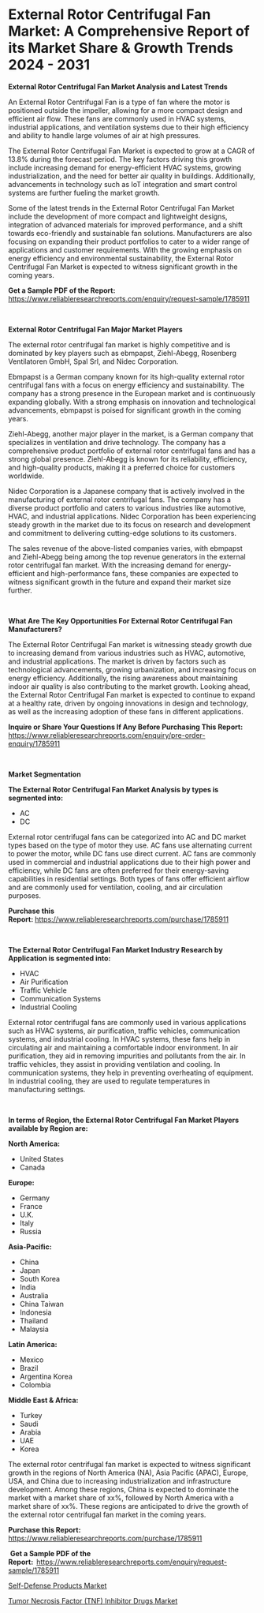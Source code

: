 <p><h1>External Rotor Centrifugal Fan Market: A Comprehensive Report of its Market Share & Growth Trends 2024 - 2031</h1></p><p><strong>External Rotor Centrifugal Fan Market Analysis and Latest Trends</strong></p>
<p><p>An External Rotor Centrifugal Fan is a type of fan where the motor is positioned outside the impeller, allowing for a more compact design and efficient air flow. These fans are commonly used in HVAC systems, industrial applications, and ventilation systems due to their high efficiency and ability to handle large volumes of air at high pressures.</p><p>The External Rotor Centrifugal Fan Market is expected to grow at a CAGR of 13.8% during the forecast period. The key factors driving this growth include increasing demand for energy-efficient HVAC systems, growing industrialization, and the need for better air quality in buildings. Additionally, advancements in technology such as IoT integration and smart control systems are further fueling the market growth.</p><p>Some of the latest trends in the External Rotor Centrifugal Fan Market include the development of more compact and lightweight designs, integration of advanced materials for improved performance, and a shift towards eco-friendly and sustainable fan solutions. Manufacturers are also focusing on expanding their product portfolios to cater to a wider range of applications and customer requirements. With the growing emphasis on energy efficiency and environmental sustainability, the External Rotor Centrifugal Fan Market is expected to witness significant growth in the coming years.</p></p>
<p><strong>Get a Sample PDF of the Report:&nbsp;</strong> <a href="https://www.reliableresearchreports.com/enquiry/request-sample/1785911">https://www.reliableresearchreports.com/enquiry/request-sample/1785911</a></p>
<p>&nbsp;</p>
<p><strong>External Rotor Centrifugal Fan Major Market Players</strong></p>
<p><p>The external rotor centrifugal fan market is highly competitive and is dominated by key players such as ebmpapst, Ziehl-Abegg, Rosenberg Ventilatoren GmbH, Spal Srl, and Nidec Corporation. </p><p>Ebmpapst is a German company known for its high-quality external rotor centrifugal fans with a focus on energy efficiency and sustainability. The company has a strong presence in the European market and is continuously expanding globally. With a strong emphasis on innovation and technological advancements, ebmpapst is poised for significant growth in the coming years.</p><p>Ziehl-Abegg, another major player in the market, is a German company that specializes in ventilation and drive technology. The company has a comprehensive product portfolio of external rotor centrifugal fans and has a strong global presence. Ziehl-Abegg is known for its reliability, efficiency, and high-quality products, making it a preferred choice for customers worldwide.</p><p>Nidec Corporation is a Japanese company that is actively involved in the manufacturing of external rotor centrifugal fans. The company has a diverse product portfolio and caters to various industries like automotive, HVAC, and industrial applications. Nidec Corporation has been experiencing steady growth in the market due to its focus on research and development and commitment to delivering cutting-edge solutions to its customers.</p><p>The sales revenue of the above-listed companies varies, with ebmpapst and Ziehl-Abegg being among the top revenue generators in the external rotor centrifugal fan market. With the increasing demand for energy-efficient and high-performance fans, these companies are expected to witness significant growth in the future and expand their market size further.</p></p>
<p>&nbsp;</p>
<p><strong>What Are The Key Opportunities For External Rotor Centrifugal Fan Manufacturers?</strong></p>
<p><p>The External Rotor Centrifugal Fan market is witnessing steady growth due to increasing demand from various industries such as HVAC, automotive, and industrial applications. The market is driven by factors such as technological advancements, growing urbanization, and increasing focus on energy efficiency. Additionally, the rising awareness about maintaining indoor air quality is also contributing to the market growth. Looking ahead, the External Rotor Centrifugal Fan market is expected to continue to expand at a healthy rate, driven by ongoing innovations in design and technology, as well as the increasing adoption of these fans in different applications.</p></p>
<p><strong>Inquire or Share Your Questions If Any Before Purchasing This Report:</strong> <a href="https://www.reliableresearchreports.com/enquiry/pre-order-enquiry/1785911">https://www.reliableresearchreports.com/enquiry/pre-order-enquiry/1785911</a></p>
<p>&nbsp;</p>
<p><strong>Market Segmentation</strong></p>
<p><strong>The External Rotor Centrifugal Fan Market Analysis by types is segmented into:</strong></p>
<p><ul><li>AC</li><li>DC</li></ul></p>
<p><p>External rotor centrifugal fans can be categorized into AC and DC market types based on the type of motor they use. AC fans use alternating current to power the motor, while DC fans use direct current. AC fans are commonly used in commercial and industrial applications due to their high power and efficiency, while DC fans are often preferred for their energy-saving capabilities in residential settings. Both types of fans offer efficient airflow and are commonly used for ventilation, cooling, and air circulation purposes.</p></p>
<p><strong>Purchase this Report:&nbsp;</strong><a href="https://www.reliableresearchreports.com/purchase/1785911">https://www.reliableresearchreports.com/purchase/1785911</a></p>
<p>&nbsp;</p>
<p><strong>The External Rotor Centrifugal Fan Market Industry Research by Application is segmented into:</strong></p>
<p><ul><li>HVAC</li><li>Air Purification</li><li>Traffic Vehicle</li><li>Communication Systems</li><li>Industrial Cooling</li></ul></p>
<p><p>External rotor centrifugal fans are commonly used in various applications such as HVAC systems, air purification, traffic vehicles, communication systems, and industrial cooling. In HVAC systems, these fans help in circulating air and maintaining a comfortable indoor environment. In air purification, they aid in removing impurities and pollutants from the air. In traffic vehicles, they assist in providing ventilation and cooling. In communication systems, they help in preventing overheating of equipment. In industrial cooling, they are used to regulate temperatures in manufacturing settings.</p></p>
<p>&nbsp;</p>
<p><strong>In terms of Region, the External Rotor Centrifugal Fan Market Players available by Region are:</strong></p>
<p>
    <p> <strong> North America: </strong>
        <ul>
            <li>United States</li>
            <li>Canada</li>
        </ul>
        </p> 
    <p> <strong> Europe: </strong>
        <ul>
            <li>Germany</li>
            <li>France</li>
            <li>U.K.</li>
            <li>Italy</li>
            <li>Russia</li>
        </ul>
        </p> 
    <p> <strong> Asia-Pacific: </strong>
        <ul>
            <li>China</li>
            <li>Japan</li>
            <li>South Korea</li>
            <li>India</li>
            <li>Australia</li>
            <li>China Taiwan</li>
            <li>Indonesia</li>
            <li>Thailand</li>
            <li>Malaysia</li>
        </ul>
        </p> 
    <p> <strong> Latin America: </strong>
        <ul>
            <li>Mexico</li>
            <li>Brazil</li>
            <li>Argentina Korea</li>
            <li>Colombia</li>
        </ul>
        </p> 
    <p> <strong> Middle East & Africa: </strong>
        <ul>
            <li>Turkey</li>
            <li>Saudi</li>
            <li>Arabia</li>
            <li>UAE</li>
            <li>Korea</li>
        </ul>
    </p>
    </p>
<p><p>The external rotor centrifugal fan market is expected to witness significant growth in the regions of North America (NA), Asia Pacific (APAC), Europe, USA, and China due to increasing industrialization and infrastructure development. Among these regions, China is expected to dominate the market with a market share of xx%, followed by North America with a market share of xx%. These regions are anticipated to drive the growth of the external rotor centrifugal fan market in the coming years.</p></p>
<p><strong>Purchase this Report: </strong><a href="https://www.reliableresearchreports.com/purchase/1785911">https://www.reliableresearchreports.com/purchase/1785911</a></p>
<p>&nbsp;<strong>Get a Sample PDF of the Report:&nbsp;&nbsp;</strong><a href="https://www.reliableresearchreports.com/enquiry/request-sample/1785911">https://www.reliableresearchreports.com/enquiry/request-sample/1785911</a></p>
<p><strong></strong></p>
<p><p><a href="https://issuu.com/reportprime-2/docs/self-defense-products-market-size-2030.pptx">Self-Defense Products Market</a></p><p><a href="https://issuu.com/reportprime-2/docs/tumor-necrosis-factor-tnf-inhibitor-drugs-market-s">Tumor Necrosis Factor (TNF) Inhibitor Drugs Market</a></p></p>